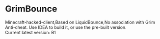 # GrimBounce
Minecraft-hacked-client,Based on LiquidBounce,No association with Grim Anti-cheat.
Use IDEA to build it, or use the pre-built version.  
Current latest version: B1
